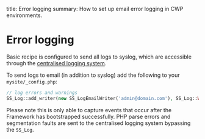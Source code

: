 title: Error logging
summary: How to set up email error logging in CWP environments.

# Error logging

Basic recipe is configured to send all logs to syslog, which are accessible through the
[centralised logging system](/working_with_projects/centralised_logging/).

To send logs to email (in addition to syslog) add the following to your `mysite/_config.php`:

```php
// log errors and warnings
SS_Log::add_writer(new SS_LogEmailWriter('admin@domain.com'), SS_Log::WARN, '<=');
```

Please note this is only able to capture events that occur after the Framework has bootstrapped successfully.
PHP parse errors and segmentation faults are sent to the centralised logging system bypassing the `SS_Log`.

